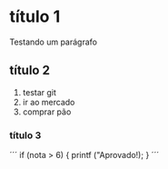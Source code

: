 # título 1

Testando um parágrafo

## título 2

1. testar  git
2. ir ao mercado
3. comprar pão

### título 3

´´´
if (nota > 6) {
	printf ("Aprovado!);
}
´´´
